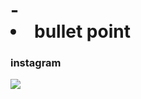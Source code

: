 # - <li> bullet point
### instagram
<a href="https://www.instagram.com/oiwlsdud/" target="_blank">
<img src="https://img.shields.io/badge/instagram-FF0069?style=for-the-badge&logo=instagram&logoColor=white">
</a>